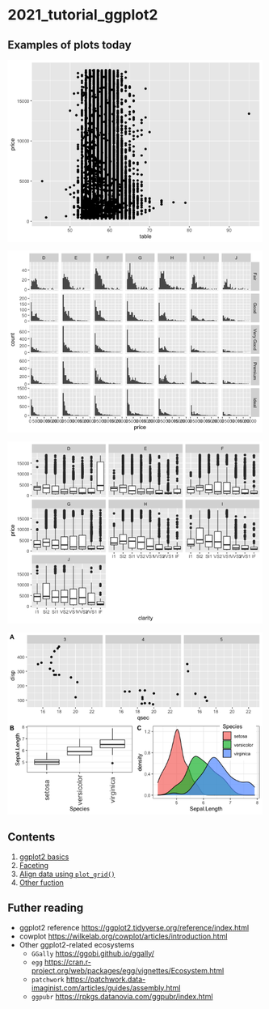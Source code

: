 # 2021_tutorial_ggplot2

## Examples of plots today

![](01_ggplot2_basic_files/figure-html/unnamed-chunk-11-1.png)<!-- -->

![](02_facet_files/figure-html/unnamed-chunk-8-1.png)<!-- -->

![](02_facet_files/figure-html/unnamed-chunk-14-1.png)<!-- -->

![](03_plot_grid_files/figure-html/unnamed-chunk-17-1.png)<!-- -->

## Contents

1. [ggplot2 basics](01_ggplot2_basic.md)
1. [Faceting](02_facet.md)
1. [Align data using `plot_grid()`](03_plot_grid.md)
1. [Other fuction](04_others.md)

## Futher reading

- ggplot2 reference https://ggplot2.tidyverse.org/reference/index.html
- cowplot https://wilkelab.org/cowplot/articles/introduction.html
- Other ggplot2-related ecosystems
  - `GGally` https://ggobi.github.io/ggally/
  - `egg` https://cran.r-project.org/web/packages/egg/vignettes/Ecosystem.html
  - `patchwork` https://patchwork.data-imaginist.com/articles/guides/assembly.html
  - `ggpubr` https://rpkgs.datanovia.com/ggpubr/index.html
